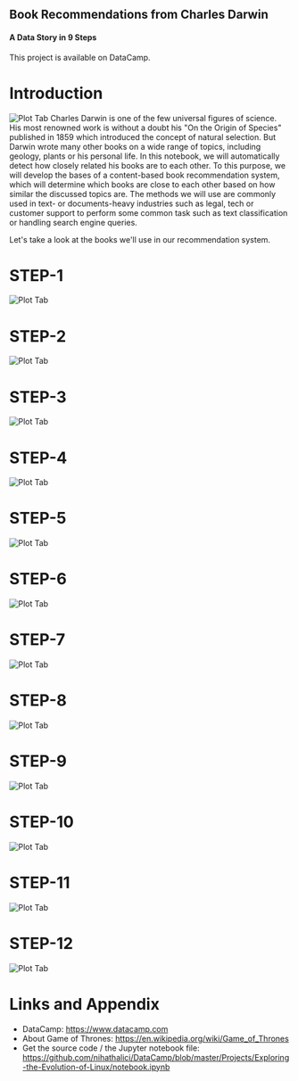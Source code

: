 ## Book Recommendations from Charles Darwin
#### A Data Story in 9 Steps

This project is available on DataCamp.

Introduction
========================================================

![Plot Tab](https://upload.wikimedia.org/wikipedia/commons/thumb/a/a4/Charles-darwin-portrait-svg.svg/200px-Charles-darwin-portrait-svg.svg.png) 
Charles Darwin is one of the few universal figures of science. His most renowned work is without a doubt his "On the Origin of Species" published in 1859 which introduced the concept of natural selection. But Darwin wrote many other books on a wide range of topics, including geology, plants or his personal life. In this notebook, we will automatically detect how closely related his books are to each other.
To this purpose, we will develop the bases of a content-based book recommendation system, which will determine which books are close to each other based on how similar the discussed topics are. The methods we will use are commonly used in text- or documents-heavy industries such as legal, tech or customer support to perform some common task such as text classification or handling search engine queries.

Let's take a look at the books we'll use in our recommendation system.

STEP-1
========================================================
![Plot Tab](https://github.com/nihathalici/DataCamp/blob/master/Projects/Book-Recommendations-from-Charles-Darwin/img/1.png)

STEP-2
========================================================
![Plot Tab](https://github.com/nihathalici/DataCamp/blob/master/Projects/Book-Recommendations-from-Charles-Darwin/img/2.png)

STEP-3
========================================================
![Plot Tab](https://github.com/nihathalici/DataCamp/blob/master/Projects/Book-Recommendations-from-Charles-Darwin/img/3.png)

STEP-4
========================================================
![Plot Tab](https://github.com/nihathalici/DataCamp/blob/master/Projects/Book-Recommendations-from-Charles-Darwin/img/4.png)

STEP-5
========================================================
![Plot Tab](https://github.com/nihathalici/DataCamp/blob/master/Projects/Book-Recommendations-from-Charles-Darwin/img/5.png)

STEP-6
========================================================
![Plot Tab](https://github.com/nihathalici/DataCamp/blob/master/Projects/Book-Recommendations-from-Charles-Darwin/img/6.png)

STEP-7
========================================================
![Plot Tab](https://github.com/nihathalici/DataCamp/blob/master/Projects/Book-Recommendations-from-Charles-Darwin/img/7.png)

STEP-8
========================================================
![Plot Tab](https://github.com/nihathalici/DataCamp/blob/master/Projects/Book-Recommendations-from-Charles-Darwin/img/8.png)

STEP-9
========================================================
![Plot Tab](https://github.com/nihathalici/DataCamp/blob/master/Projects/Book-Recommendations-from-Charles-Darwin/img/9.png)

STEP-10
========================================================
![Plot Tab](https://github.com/nihathalici/DataCamp/blob/master/Projects/Book-Recommendations-from-Charles-Darwin/img/10.png)

STEP-11
========================================================
![Plot Tab](https://github.com/nihathalici/DataCamp/blob/master/Projects/Book-Recommendations-from-Charles-Darwin/img/11.png)

STEP-12
========================================================
![Plot Tab](https://github.com/nihathalici/DataCamp/blob/master/Projects/Book-Recommendations-from-Charles-Darwin/img/12.png)

Links and Appendix
========================================================

- DataCamp: https://www.datacamp.com
- About Game of Thrones: https://en.wikipedia.org/wiki/Game_of_Thrones
- Get the source code / the Jupyter notebook file: https://github.com/nihathalici/DataCamp/blob/master/Projects/Exploring-the-Evolution-of-Linux/notebook.ipynb
